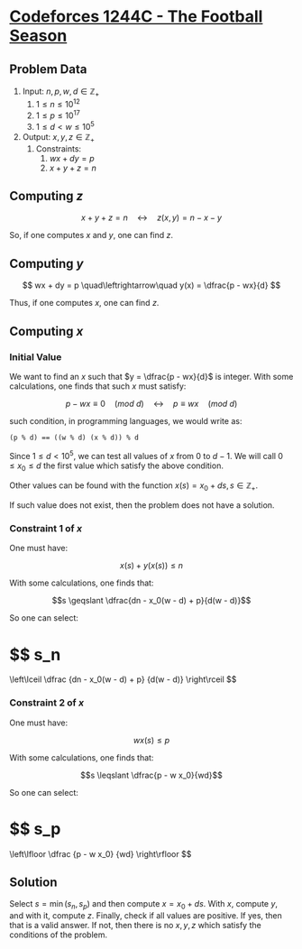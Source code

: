 # [Codeforces 1244C - The Football Season](https://codeforces.com/problemset/problem/1244/C)

## Problem Data

1. Input: $n, p, w, d \in \mathbb{Z}_+$
   1. $1 \leqslant n  \leqslant 10^{12}$
   2. $1 \leqslant p \leqslant 10^{17}$
   3. $1 \leqslant d < w \leqslant 10^{5}$
2. Output: $x, y, z \in \mathbb{Z}_+$
   1. Constraints:
      1. $wx + dy = p$
      2. $x + y + z = n$

## Computing $z$

$$
x + y + z = n
\quad\leftrightarrow\quad
z(x, y) = n - x - y
$$

So, if one computes $x$ and $y$, one can find $z$.

## Computing $y$

$$
wx + dy = p
\quad\leftrightarrow\quad
y(x) = \dfrac{p - wx}{d}
$$

Thus, if one computes $x$, one can find $z$.

## Computing $x$

### Initial Value

We want to find an $x$ such that $y = \dfrac{p - wx}{d}$ is integer. With some calculations, one finds that such $x$ must satisfy:

$$
p - wx \equiv 0 \quad (mod \ d)
\quad\leftrightarrow\quad
p \equiv wx \quad (mod \ d)
$$

such condition, in programming languages, we would write as:

```plain
(p % d) == ((w % d) (x % d)) % d
```

Since $1 \leqslant d < 10^{5}$, we can test all values of $x$ from $0$ to $d-1$. We will call $0 \leqslant x_0 \leqslant d$ the first value which satisfy the above condition.

Other values can be found with the function $x(s) = x_0 + ds, s \in \mathbb{Z}_+$.

If such value does not exist, then the problem does not have a solution.

### Constraint 1 of $x$

One must have:

$$x(s) + y(x(s)) \leqslant n$$

With some calculations, one finds that:

$$s \geqslant \dfrac{dn - x_0(w - d) + p}{d(w - d)}$$

So one can select:

$$
s_n
=
\left\lceil
    \dfrac
        {dn - x_0(w - d) + p}
        {d(w - d)}
\right\rceil
$$

### Constraint 2 of $x$

One must have:

$$w x(s) \leqslant p$$

With some calculations, one finds that:

$$s \leqslant \dfrac{p - w x_0}{wd}$$

So one can select:

$$
s_p
=
\left\lfloor
    \dfrac
        {p - w x_0}
        {wd}
\right\rfloor
$$

## Solution

Select $s = \min(s_n, s_p)$ and then compute $x = x_0 + ds$. With $x$, compute $y$, and with it, compute $z$. Finally, check if all values are positive. If yes, then that is a valid answer. If not, then there is no $x, y, z$ which satisfy the conditions of the problem.

